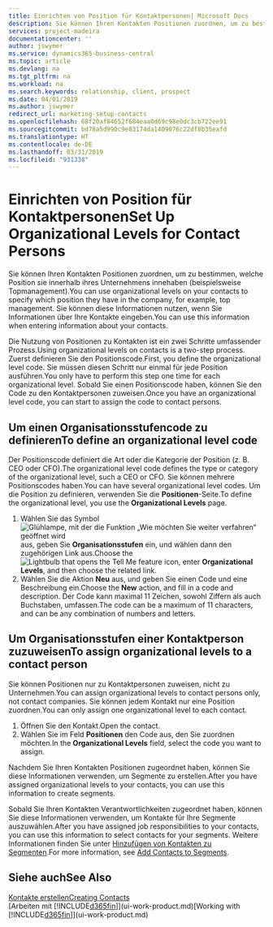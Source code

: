 ```yaml
---
title: Einrichten von Position für Kontaktpersonen| Microsoft Docs
description: Sie können Ihren Kontakten Positionen zuordnen, um zu bestimmen, welche Position sie innerhalb ihres Unternehmens innehaben (beispielsweise Topmanagement).
services: project-madeira
documentationcenter: ''
author: jswymer
ms.service: dynamics365-business-central
ms.topic: article
ms.devlang: na
ms.tgt_pltfrm: na
ms.workload: na
ms.search.keywords: relationship, client, prospect
ms.date: 04/01/2019
ms.author: jswymer
redirect_url: marketing-setup-contacts
ms.openlocfilehash: 68f20af84652f684eaa0d69c98e0dc3cb722ee91
ms.sourcegitcommit: bd78a5d990c9e83174da1409076c22df8b35eafd
ms.translationtype: HT
ms.contentlocale: de-DE
ms.lasthandoff: 03/31/2019
ms.locfileid: "931338"
---
```

# <a name="set-up-organizational-levels-for-contact-persons"></a><span data-ttu-id="10195-103">Einrichten von Position für Kontaktpersonen</span><span class="sxs-lookup"><span data-stu-id="10195-103">Set Up Organizational Levels for Contact Persons</span></span>
<span data-ttu-id="10195-104">Sie können Ihren Kontakten Positionen zuordnen, um zu bestimmen, welche Position sie innerhalb ihres Unternehmens innehaben (beispielsweise Topmanagement).</span><span class="sxs-lookup"><span data-stu-id="10195-104">You can use organizational levels on your contacts to specify which position they have in the company, for example, top management.</span></span> <span data-ttu-id="10195-105">Sie können diese Informationen nutzen, wenn Sie Informationen über Ihre Kontakte eingeben.</span><span class="sxs-lookup"><span data-stu-id="10195-105">You can use this information when entering information about your contacts.</span></span>

<span data-ttu-id="10195-106">Die Nutzung von Positionen zu Kontakten ist ein zwei Schritte umfassender Prozess.</span><span class="sxs-lookup"><span data-stu-id="10195-106">Using organizational levels on contacts is a two-step process.</span></span> <span data-ttu-id="10195-107">Zuerst definieren Sie den Positionscode.</span><span class="sxs-lookup"><span data-stu-id="10195-107">First, you define the organizational level code.</span></span> <span data-ttu-id="10195-108">Sie müssen diesen Schritt nur einmal für jede Position ausführen.</span><span class="sxs-lookup"><span data-stu-id="10195-108">You only have to perform this step one time for each organizational level.</span></span> <span data-ttu-id="10195-109">Sobald Sie einen Positionscode haben, können Sie den Code zu den Kontaktpersonen zuweisen.</span><span class="sxs-lookup"><span data-stu-id="10195-109">Once you have an organizational level code, you can start to assign the code to contact persons.</span></span>

## <a name="to-define-an-organizational-level-code"></a><span data-ttu-id="10195-110">Um einen Organisationsstufencode zu definieren</span><span class="sxs-lookup"><span data-stu-id="10195-110">To define an organizational level code</span></span>
<span data-ttu-id="10195-111">Der Positionscode definiert die Art oder die Kategorie der Position (z. B. CEO oder CFO).</span><span class="sxs-lookup"><span data-stu-id="10195-111">The organizational level code defines the type or category of the organizational level, such a CEO  or CFO.</span></span> <span data-ttu-id="10195-112">Sie können mehrere Positionscodes haben.</span><span class="sxs-lookup"><span data-stu-id="10195-112">You can have several organizational level codes.</span></span> <span data-ttu-id="10195-113">Um die Position zu definieren, verwenden Sie die **Positionen**-Seite.</span><span class="sxs-lookup"><span data-stu-id="10195-113">To define the organizational level, you use the **Organizational Levels** page.</span></span>

1. <span data-ttu-id="10195-114">Wählen Sie das Symbol ![Glühlampe, mit der die Funktion „Wie möchten Sie weiter verfahren“ geöffnet wird](media/ui-search/search_small.png "Wie möchten Sie weiter verfahren?") aus, geben Sie **Organisationsstufen** ein, und wählen dann den zugehörigen Link aus.</span><span class="sxs-lookup"><span data-stu-id="10195-114">Choose the ![Lightbulb that opens the Tell Me feature](media/ui-search/search_small.png "Tell me what you want to do") icon, enter **Organizational Levels**, and then choose the related link.</span></span>
2. <span data-ttu-id="10195-115">Wählen Sie die Aktion **Neu** aus, und geben Sie einen Code und eine Beschreibung ein.</span><span class="sxs-lookup"><span data-stu-id="10195-115">Choose the **New** action, and fill in a code and description.</span></span> <span data-ttu-id="10195-116">Der Code kann maximal 11 Zeichen, sowohl Ziffern als auch Buchstaben, umfassen.</span><span class="sxs-lookup"><span data-stu-id="10195-116">The code can be a maximum of 11 characters, and can be any combination of numbers and letters.</span></span>

## <a name="to-assign-organizational-levels-to-a-contact-person"></a><span data-ttu-id="10195-117">Um Organisationsstufen einer Kontaktperson zuzuweisen</span><span class="sxs-lookup"><span data-stu-id="10195-117">To assign organizational levels to a contact person</span></span>
<span data-ttu-id="10195-118">Sie können Positionen nur zu Kontaktpersonen zuweisen, nicht zu Unternehmen.</span><span class="sxs-lookup"><span data-stu-id="10195-118">You can assign organizational levels to contact persons only, not contact companies.</span></span> <span data-ttu-id="10195-119">Sie können jedem Kontakt nur eine Position zuordnen.</span><span class="sxs-lookup"><span data-stu-id="10195-119">You can only assign one organizational level to each contact.</span></span>

1. <span data-ttu-id="10195-120">Öffnen Sie den Kontakt.</span><span class="sxs-lookup"><span data-stu-id="10195-120">Open the contact.</span></span>
2. <span data-ttu-id="10195-121">Wählen Sie im Feld **Positionen** den Code aus, den Sie zuordnen möchten.</span><span class="sxs-lookup"><span data-stu-id="10195-121">In the **Organizational Levels** field, select the code you want to assign.</span></span>

<span data-ttu-id="10195-122">Nachdem Sie Ihren Kontakten Positionen zugeordnet haben, können Sie diese Informationen verwenden, um Segmente zu erstellen.</span><span class="sxs-lookup"><span data-stu-id="10195-122">After you have assigned organizational levels to your contacts, you can use this information to create segments.</span></span>

<span data-ttu-id="10195-123">Sobald Sie Ihren Kontakten Verantwortlichkeiten zugeordnet haben, können Sie diese Informationen verwenden, um Kontakte für Ihre Segmente auszuwählen.</span><span class="sxs-lookup"><span data-stu-id="10195-123">After you have assigned job responsibilities to your contacts, you can use this information to select contacts for your segments.</span></span> <span data-ttu-id="10195-124">Weitere Informationen finden Sie unter [Hinzufügen von Kontakten zu Segmenten](marketing-add-contact-segment.md).</span><span class="sxs-lookup"><span data-stu-id="10195-124">For more information, see [Add Contacts to Segments](marketing-add-contact-segment.md).</span></span>

## <a name="see-also"></a><span data-ttu-id="10195-125">Siehe auch</span><span class="sxs-lookup"><span data-stu-id="10195-125">See Also</span></span>
[<span data-ttu-id="10195-126">Kontakte erstellen</span><span class="sxs-lookup"><span data-stu-id="10195-126">Creating Contacts</span></span>](marketing-create-contact-companies.md)  
<span data-ttu-id="10195-127">[Arbeiten mit [!INCLUDE[d365fin](includes/d365fin_md.md)]](ui-work-product.md)</span><span class="sxs-lookup"><span data-stu-id="10195-127">[Working with [!INCLUDE[d365fin](includes/d365fin_md.md)]](ui-work-product.md)</span></span>  

